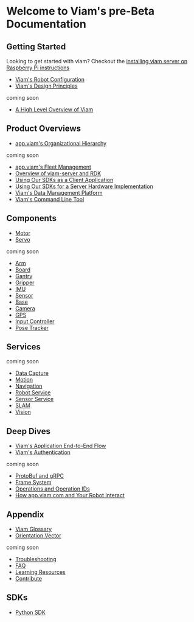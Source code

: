 # Welcome to Viam's pre-Beta Documentation

## Getting Started
Looking to get started with viam? Checkout the [installing viam server on Raspberry Pi instructions](getting-started/installation.md)

- [Viam's Robot Configuration](getting-started/robot-config.md)
- [Viam's Design Principles](design-principles.md)

coming soon

- [A High Level Overview of Viam](getting-started/high-level-overview.md)

## Product Overviews
- [app.viam's Organizational Hierarchy](product-overviews/organization-management.md)

coming soon

- [app.viam's Fleet Management](product-overviews/fleet-management.md)
- [Overview of viam-server and RDK](product-overviews/RDK.md)
- [Using Our SDKs as a Client Application](product-overviews/SDK-as-client.md)
- [Using Our SDKs for a Server Hardware Implementation](product-overviews/SDK-as-server.md)
- [Viam's Data Management Platform](product-overviews/data-management.md)
- [Viam's Command Line Tool](product-overviews/CLI.md)

## Components
- [Motor](components/motor.md)
- [Servo](components/servo.md)

coming soon

- [Arm](components/arm.md)
- [Board](components/board.md)
- [Gantry](components/gantry.md)
- [Gripper](components/gripper.md)
- [IMU](components/imu.md)
- [Sensor](components/sensor.md)
- [Base](components/base.md)
- [Camera](components/camera.md)
- [GPS](components/gps.md)
- [Input Controller](components/input-controller.md)
- [Pose Tracker](components/pose-tracker.md)

## Services

coming soon

- [Data Capture](services/data-capture.md)
- [Motion](services/motion.md)
- [Navigation](services/navigation.md)
- [Robot Service](services/robot-service.md)
- [Sensor Service](services/sensor.md)
- [SLAM](services/slam.md)
- [Vision](services/vision.md)

## Deep Dives
- [Viam's Application End-to-End Flow](deeper-dive/robot-to-robot-comms.md)
- [Viam's Authentication](deeper-dive/security.md)

coming soon

- [ProtoBuf and gRPC](deeper-dive/architecture-and-protobuf.md)
- [Frame System](deeper-dive/frame-system.md)
- [Operations and Operation IDs](deeper-dive/operations.md)
- [How app.viam.com and Your Robot Interact](deeper-dive/robot-to-cloud-comms.md)

## Appendix
- [Viam Glossary](appendix/glossary.md)
- [Orientation Vector](appendix/orientation-vector.md)

coming soon

- [Troubleshooting](appendix/troubleshooting.md)
- [FAQ](appendix/faq.md)
- [Learning Resources](appendix/learning-resources.md)
- [Contribute](appendix/contribute.md)

## SDKs
- [Python SDK](https://python.viam.dev/)
